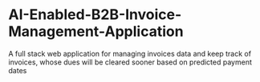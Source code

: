 # AI-Enabled-B2B-Invoice-Management-Application
A full stack web application for managing invoices data and keep track of invoices, whose dues will be cleared sooner based on predicted payment dates
